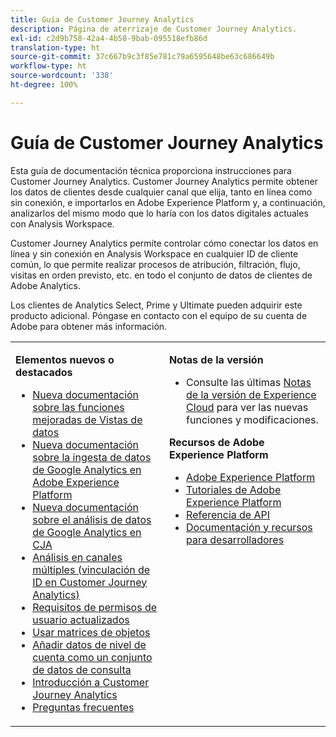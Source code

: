 ```yaml
---
title: Guía de Customer Journey Analytics
description: Página de aterrizaje de Customer Journey Analytics.
exl-id: c2d9b758-42a4-4b58-9bab-095518efb86d
translation-type: ht
source-git-commit: 37c667b9c3f85e781c79a6595648be63c686649b
workflow-type: ht
source-wordcount: '338'
ht-degree: 100%

---
```


# Guía de Customer Journey Analytics

Esta guía de documentación técnica proporciona instrucciones para Customer Journey Analytics. Customer Journey Analytics permite obtener los datos de clientes desde cualquier canal que elija, tanto en línea como sin conexión, e importarlos en Adobe Experience Platform y, a continuación, analizarlos del mismo modo que lo haría con los datos digitales actuales con Analysis Workspace.

Customer Journey Analytics permite controlar cómo conectar los datos en línea y sin conexión en Analysis Workspace en cualquier ID de cliente común, lo que permite realizar procesos de atribución, filtración, flujo, visitas en orden previsto, etc. en todo el conjunto de datos de clientes de Adobe Analytics.

Los clientes de Analytics Select, Prime y Ultimate pueden adquirir este producto adicional. Póngase en contacto con el equipo de su cuenta de Adobe para obtener más información.

<table frame="none"> 
 <tbody> 
  <tr> 
   <td colname="col1" colsep="0" rowsep="0" valign="top"> <p class="head"> <b>Elementos nuevos o destacados</b> </p> <p> 
     <ul>
      <li><a href="https://experienceleague.adobe.com/docs/analytics-platform/using/cja-dataviews/data-views.html?lang=es#cja-dataviews"> Nueva documentación sobre las funciones mejoradas de Vistas de datos </a> </li>
      <li><a href="https://experienceleague.adobe.com/docs/analytics-platform/using/cja-usecases/ga-to-cja.html?lang=es#cja-usecases"> Nueva documentación sobre la ingesta de datos de Google Analytics en Adobe Experience Platform </a> </li>
      <li><a href="https://experienceleague.adobe.com/docs/analytics-platform/using/cja-usecases/global-lookups.html?lang=es#cja-usecases"> Nueva documentación sobre el análisis de datos de Google Analytics en CJA </a> </li>
      <li><a href="https://experienceleague.adobe.com/docs/analytics-platform/using/cja-connections/cca/overview.html?lang=es#cja-connections"> Análisis en canales múltiples (vinculación de ID en Customer Journey Analytics) </a> </li>
      <li><a href="https://experienceleague.adobe.com/docs/analytics-platform/using/cja-overview/cja-overview.html?lang=es#admin-access-permissions"> Requisitos de permisos de usuario actualizados </a> </li>
      <li><a href="https://experienceleague.adobe.com/docs/analytics-platform/using/cja-usecases/object-arrays.html?lang=es#cja-usecases"> Usar matrices de objetos </a> </li>
      <li><a href="https://docs.adobe.com/content/help/es-ES/analytics-platform/using/cja-usecases/b2b.html"> Añadir datos de nivel de cuenta como un conjunto de datos de consulta </a> </li>
      <li><a href="https://docs.adobe.com/content/help/es-ES/analytics-platform/using/cja-overview/cja-getting-started.html"> Introducción a Customer Journey Analytics </a> </li> 
      <li><a href="https://docs.adobe.com/content/help/es-ES/analytics-platform/using/cja-overview/cja-faq.html"> Preguntas frecuentes</a> </li> 
   <td colname="col2" valign="top"> <p class="head"><b>Notas de la versión</b> </p> 
    <ul> 
     <li>Consulte las últimas <a href="https://docs.adobe.com/content/help/es-ES/release-notes/experience-cloud/current.html" format="https" scope="external">Notas de la versión de Experience Cloud</a> para ver las nuevas funciones y modificaciones. </li> 
    </ul> <p class="head"> <b>Recursos de Adobe Experience Platform</b> </p> 
    <ul> 
     <li><a href="https://www.adobe.com/es/experience-platform.html" format="http" scope="external"> Adobe Experience Platform</a> </li> 
     <li> <a href="https://www.adobe.io/apis/experienceplatform/home/tutorials.html" format="https" scope="external"> Tutoriales de Adobe Experience Platform</a> </li> 
     <li><a href="https://www.adobe.io/apis/experienceplatform/home/api-reference.html" format="https" scope="external"> Referencia de API</a> </li> 
     <li><a href="https://www.adobe.com/es/experience-platform/documentation-and-developer-resources.html" format="https" scope="external"> Documentación y recursos para desarrolladores</a> </li> 
    </ul> </td> 
  </tr> 
 </tbody> 
</table>
